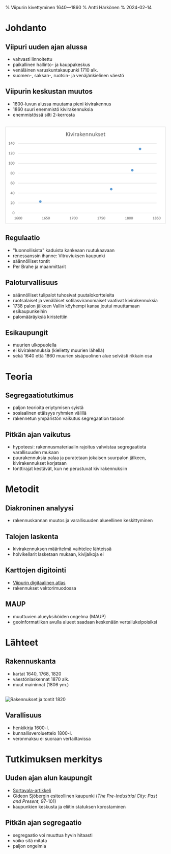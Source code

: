 % Viipurin kivettyminen 1640—1860
% Antti Härkönen
% 2024-02-14

# Johdanto

## Viipuri uuden ajan alussa

- vahvasti linnoitettu
- paikallinen hallinto- ja kauppakeskus
- venäläinen varuskuntakaupunki 1710 alk.
- suomen-, saksan-, ruotsin- ja venäjänkielinen väestö

## Viipurin keskustan muutos

- 1600-luvun alussa muutama pieni kivirakennus
- 1860 suuri enemmistö kivirakennuksia
- enemmistössä silti 2-kerrosta

##

![kivirakennusten määrä Vanhassa kaupungissa](./ruotsin-ajan-erityiskysymyksia/img/kivirakennukset.png)

## Regulaatio

- "luonnollisista" kaduista kankeaan ruutukaavaan
- renessanssin ihanne: Vitruviuksen kaupunki
- säännölliset tontit
- Per Brahe ja maanmittarit

## Paloturvallisuus

- säännölliset tulipalot tuhosivat puutalokortteleita
- ruotsalaiset ja venäläiset sotilasviranomaiset vaativat kivirakennuksia
- 1738 palon jälkeen Vallin köyhempi kansa joutui muuttamaan esikaupunkeihin
- palomääräyksiä kiristettiin

## Esikaupungit

- muurien ulkopuolella
- ei kivirakennuksia (kielletty muurien lähellä)
- sekä 1640 että 1860 muurien sisäpuolinen alue selvästi rikkain osa

# Teoria

## Segregaatiotutkimus

- paljon teorioita eriytymisen syistä
- sosiaalinen etäisyys ryhmien välillä
- rakennetun ympäristön vaikutus segregaation tasoon

## Pitkän ajan vaikutus

- hypoteesi: rakennusmateriaalin rajoitus vahvistaa segregaatiota varallisuuden mukaan
- puurakennuksia palaa ja puratetaan jokaisen suurpalon jälkeen, kivirakennukset korjataan
- tonttirajat kestävät, kun ne perustuvat kivirakennuksiin

# Metodit

## Diakroninen analyysi
- rakennuskannan muutos ja varallisuuden alueellinen keskittyminen

## Talojen laskenta

- kivirakennuksen määritelmä vaihtelee lähteissä
- holvikellarit lasketaan mukaan, kivijalkoja ei

## Karttojen digitointi

- [Viipurin digitaalinen atlas](https://arcg.is/0qbqzC0)
- rakennukset vektorimuodossa

## MAUP

- muuttuvien alueyksiköiden ongelma (MAUP)
- geoinformatiikan avulla alueet saadaan keskenään vertailukelpoisiksi

# Lähteet

## Rakennuskanta

- kartat 1640, 1768, 1820
- väestönlaskennat 1870 alk.
- muut maininnat (1806 ym.)

##

![Rakennukset ja tontit 1820](./ruotsin-ajan-erityiskysymyksia/img/grundritning1820color.jpg)

## Varallisuus

- henkikirja 1600-l.
- kunnallisveroluettelo 1800-l.
- veronmaksu ei suoraan vertailtavissa

# Tutkimuksen merkitys

## Uuden ajan alun kaupungit

- [Sortavala-artikkeli](https://doi.org/10.1177/00961442211037313)
- Gideon Sjöbergin esiteollinen kaupunki (*The Pre-Industrial City: Past and Present*, 97-101)
- kaupunkien keskusta ja eliitin statuksen korostaminen

## Pitkän ajan segregaatio

- segregaatio voi muuttua hyvin hitaasti
- voiko sitä mitata
- paljon ongelmia
